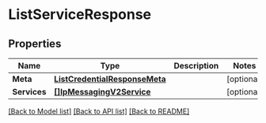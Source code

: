 # ListServiceResponse

## Properties

Name | Type | Description | Notes
------------ | ------------- | ------------- | -------------
**Meta** | [**ListCredentialResponseMeta**](ListCredentialResponse_meta.md) |  | [optional] 
**Services** | [**[]IpMessagingV2Service**](ip_messaging.v2.service.md) |  | [optional] 

[[Back to Model list]](../README.md#documentation-for-models) [[Back to API list]](../README.md#documentation-for-api-endpoints) [[Back to README]](../README.md)


